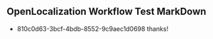 ## OpenLocalization Workflow Test MarkDown
* 810c0d63-3bcf-4bdb-8552-9c9aec1d0698 thanks!

<!--HONumber=Jul16_HO5-->


